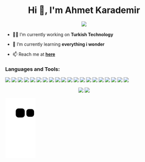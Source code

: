 <h1 align="center">Hi 👋, I'm Ahmet Karademir</h1>
<div id="header" align="center">
  <img src="https://media.tenor.com/GfSX-u7VGM4AAAAC/coding.gif" width="350"/>
</div>

- 👨‍💻 I’m currently working on **Turkish Technology**

- 🌱 I’m currently learning **everything i wonder**

- 📫 Reach me at **[here](mailto:ahmtk1910@gmail.com)**

<h3 align="left">Languages and Tools:</h3>
<p align="left">
<img src="https://cdn.jsdelivr.net/gh/devicons/devicon/icons/csharp/csharp-original.svg" width="40px" />
<img src="https://cdn.jsdelivr.net/gh/devicons/devicon/icons/dotnetcore/dotnetcore-original.svg" width="40px"/>
<img src="https://cdn.jsdelivr.net/gh/devicons/devicon/icons/html5/html5-original.svg" width="40px"/>
<img src="https://cdn.jsdelivr.net/gh/devicons/devicon/icons/css3/css3-original.svg" width="40px"/>
<img src="https://cdn.jsdelivr.net/gh/devicons/devicon/icons/nodejs/nodejs-original.svg" width="40px"/>
<img src="https://cdn.jsdelivr.net/gh/devicons/devicon/icons/typescript/typescript-original.svg" width="40px"/>
<img src="https://cdn.jsdelivr.net/gh/devicons/devicon/icons/react/react-original.svg" width="40px"/>
<img src="https://cdn.jsdelivr.net/gh/devicons/devicon/icons/django/django-plain.svg" width="40px"/>
<img src="https://cdn.jsdelivr.net/gh/devicons/devicon/icons/androidstudio/androidstudio-original.svg" width="40px"/>
<img src="https://cdn.jsdelivr.net/gh/devicons/devicon/icons/flutter/flutter-original.svg" width="40px"/>
<img src="https://cdn.jsdelivr.net/gh/devicons/devicon/icons/unity/unity-original.svg" width="40px"/>         
<img src="https://cdn.jsdelivr.net/gh/devicons/devicon/icons/microsoftsqlserver/microsoftsqlserver-plain.svg" width="40px"/>
<img src="https://cdn.jsdelivr.net/gh/devicons/devicon/icons/postgresql/postgresql-original.svg" width="40px"/>
<img src="https://cdn.jsdelivr.net/gh/devicons/devicon/icons/mongodb/mongodb-original.svg" width="40px"/>
<img src="https://cdn.jsdelivr.net/gh/devicons/devicon/icons/oracle/oracle-original.svg" width="40px"/>
<img src="https://cdn.jsdelivr.net/gh/devicons/devicon/icons/redis/redis-original.svg" width="40px"/>
<img src="https://cdn.jsdelivr.net/gh/devicons/devicon/icons/amazonwebservices/amazonwebservices-original-wordmark.svg" width="40px"/>    
<img src="https://cdn.jsdelivr.net/gh/devicons/devicon/icons/firebase/firebase-plain-wordmark.svg" width="40px" />
<img src="https://cdn.jsdelivr.net/gh/devicons/devicon/icons/materialui/materialui-original.svg" width="40px"/>
<img src="https://cdn.jsdelivr.net/gh/devicons/devicon/icons/docker/docker-original.svg" width="40px"/>

</p>        
          
            
           
<p align="center">
<img height="180em" src="https://github-readme-stats.vercel.app/api?username=besyuzkirk&theme=chartreuse-dark&show_icons=true&count_private=true)"/>
<img height="180em" src="https://github-readme-stats-eight-theta.vercel.app/api/top-langs/?username=besyuzkirk&layout=compact&langs_count=8&theme=chartreuse-dark"/>
</p>

         
            
![snake gif](https://github.com/besyuzkirk/besyuzkirk/blob/output/github-contribution-grid-snake.svg)        
       
            
                  
<!--
**besyuzkirk/besyuzkirk** is a ✨ _special_ ✨ repository because its `README.md` (this file) appears on your GitHub profile.

Here are some ideas to get you started:

- 🔭 I’m currently working on ...
- 🌱 I’m currently learning ...
- 👯 I’m looking to collaborate on ...
- 🤔 I’m looking for help with ...
- 💬 Ask me about ...
- 📫 How to reach me: ...
- 😄 Pronouns: ...
- ⚡ Fun fact: ...
-->
